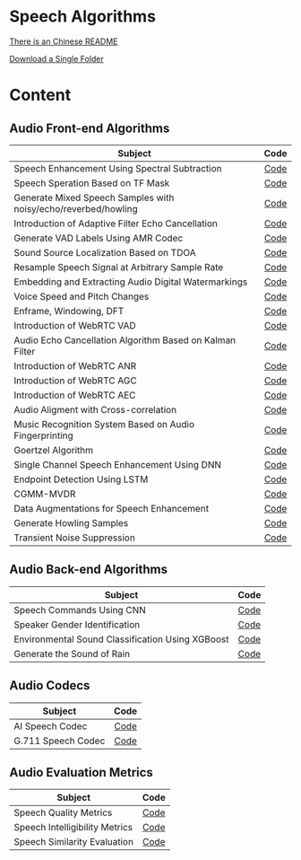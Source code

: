 # Speech Algorithms

[There is an Chinese README](https://github.com/Ryuk17/SpeechAlgorithms/blob/master/README.md)  

[Download a Single Folder](https://minhaskamal.github.io/DownGit/#/home)

# Content

## Audio Front-end Algorithms
| Subject        |  Code  |
| --------   | :----:  |
| Speech Enhancement Using Spectral Subtraction |  [Code](https://github.com/Ryuk17/SpeechAlgorithms/tree/master/SpectralSubtraction)     |
| Speech Speration Based on TF Mask   |  [Code](https://github.com/Ryuk17/SpeechAlgorithms/tree/master/SpeechSperation)   |
| Generate Mixed Speech Samples with noisy/echo/reverbed/howling    |   [Code](https://github.com/Ryuk17/SpeechAlgorithms/tree/master/SpeechAugmentation)  |
| Introduction of Adaptive Filter Echo Cancellation   |  [Code](https://github.com/Ryuk17/SpeechAlgorithms/tree/master/AcousticEchoCancellation)  |
| Generate VAD Labels Using AMR Codec     |  [Code](https://github.com/Ryuk17/SpeechAlgorithms/tree/master/VoiceActivityDetection/VADCoder) |
| Sound Source Localization Based on TDOA       |    [Code](https://github.com/Ryuk17/SpeechAlgorithms/tree/master/SoundSourceLocalization)     |
| Resample Speech Signal at Arbitrary Sample Rate    |   [Code](https://github.com/Ryuk17/SpeechAlgorithms/tree/master/Resample)     |
| Embedding and Extracting Audio Digital Watermarkings      |   [Code](https://github.com/Ryuk17/SpeechAlgorithms/tree/master/Watermarking)     |
| Voice Speed and Pitch Changes      |   [Code](https://github.com/Ryuk17/SpeechAlgorithms/tree/master/VoiceChange)     |
| Enframe, Windowing, DFT      |   [Code](https://github.com/Ryuk17/SpeechAlgorithms/tree/master/EnframeWindowFFT)     |
| Introduction of WebRTC VAD     |   [Code](https://github.com/Ryuk17/SpeechAlgorithms/tree/master/WebRTC_VAD)     |
| Audio Echo Cancellation Algorithm Based on Kalman Filter     |    [Code](https://github.com/Ryuk17/SpeechAlgorithms/tree/master/AcousticEchoCancellation)     |
| Introduction of WebRTC ANR     |   [Code](https://github.com/Ryuk17/SpeechAlgorithms/tree/master/WebRTC_ANR)     |
| Introduction of WebRTC AGC     |   [Code](https://github.com/Ryuk17/SpeechAlgorithms/tree/master/WebRTC_AGC)     |
| Introduction of WebRTC AEC     |   [Code](https://github.com/Ryuk17/SpeechAlgorithms/tree/master/WebRTC_AEC)     |
| Audio Aligment with Cross-correlation  | [Code](https://github.com/Ryuk17/SpeechAlgorithms/tree/master/AudioAlignment)     |
| Music Recognition System Based on Audio Fingerprinting  |  [Code](https://github.com/Ryuk17/SpeechAlgorithms/tree/master/AudioFingerPrinting)     |
| Goertzel Algorithm  |    [Code](https://github.com/Ryuk17/SpeechAlgorithms/tree/master/Goertzel)     |
| Single Channel Speech Enhancement Using DNN        |    [Code](https://github.com/Ryuk17/SpeechAlgorithms/tree/master/SpeechEnhancement)  |
| Endpoint Detection Using LSTM   | [Code](https://github.com/Ryuk17/SpeechAlgorithms/tree/master/VoiceActivityDetection)  |
| CGMM-MVDR   | [Code](https://github.com/Ryuk17/SpeechAlgorithms/tree/master/Beamforming/CGMM-MVDR)  |
| Data Augmentations for Speech Enhancement  |[Code](https://github.com/Ryuk17/SEAugment)  |
| Generate Howling Samples     |   [Code](https://github.com/Ryuk17/SEAugment/blob/main/se_aug/howl_aug.py)     |
| Transient Noise Suppression     |    [Code](https://github.com/Ryuk17/SpeechAlgorithms/tree/master/TransientInterferenceSuppression)     |

## Audio Back-end Algorithms
| Subject        |   Code  |
| --------   |  :----:  |
| Speech Commands Using CNN  |  [Code](https://github.com/Ryuk17/SpeechAlgorithms/tree/master/CommandRecognition) |
| Speaker Gender Identification  | [Code](https://github.com/Ryuk17/SpeechAlgorithms/tree/master/GenderClassify)  |
| Environmental Sound Classification Using XGBoost      |   [Code](https://github.com/Ryuk17/SpeechAlgorithms/tree/master/EnvironmentSoundClassification)     |
| Generate the Sound of Rain      |   [Code](https://github.com/Ryuk17/SpeechAlgorithms/tree/master/DesignSound)     |


## Audio Codecs
| Subject        |  Code  |
| --------   | :----:  |
| AI Speech Codec   |   [Code](https://github.com/Ryuk17/SpeechAlgorithms/tree/master/SpeechCodec)     |
| G.711 Speech Codec      |    [Code](https://github.com/Ryuk17/SpeechAlgorithms/tree/master/SpeechCodec/G711)     |

## Audio Evaluation Metrics
| Subject        |  Code  |
| --------   |  :----:  |
| Speech Quality Metrics      |  [Code](https://github.com/Ryuk17/SpeechAlgorithms/tree/master/SpeechQualityMeasures)     |
| Speech Intelligibility Metrics       |  [Code](https://github.com/Ryuk17/SpeechAlgorithms/tree/master/SpeechIntelligibilityMetrics)     |
| Speech Similarity Evaluation      |   [Code](https://github.com/Ryuk17/SpeechAlgorithms/tree/master/DynamicTimeWarping)     |














